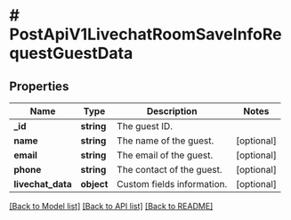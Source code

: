 # # PostApiV1LivechatRoomSaveInfoRequestGuestData

## Properties

Name | Type | Description | Notes
------------ | ------------- | ------------- | -------------
**_id** | **string** | The guest ID. |
**name** | **string** | The name  of the guest. | [optional]
**email** | **string** | The email of the guest. | [optional]
**phone** | **string** | The contact of the guest. | [optional]
**livechat_data** | **object** | Custom fields information. | [optional]

[[Back to Model list]](../../README.md#models) [[Back to API list]](../../README.md#endpoints) [[Back to README]](../../README.md)
